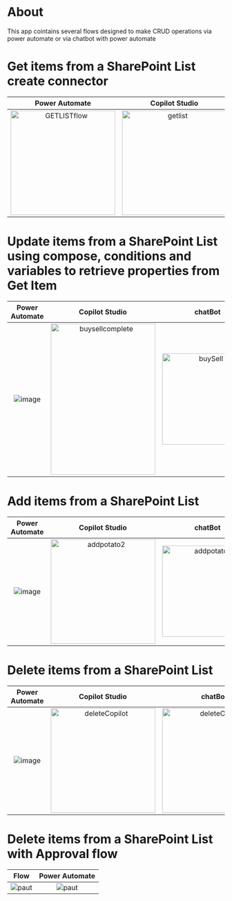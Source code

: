 # About

This app cointains several flows designed to make CRUD operations via power automate or via chatbot with power automate


# Get items from a SharePoint List create connector

|                  Power Automate                      |                 Copilot Studio                        | chatBot |
|:-------------------------------------:|:-------------------------------------:|:-------------------------------------:|
| <img width="242" alt="GETLISTflow" src="https://github.com/cmmarques22/portefolio/assets/109068850/b8d4e95d-d18d-4106-8d4d-a5da18133de6"> | <img width="242" alt="getlist" src="https://github.com/cmmarques22/portefolio/assets/109068850/462ca8b6-3b74-40ae-ae45-3f3c925a6e38">|<img width="242" alt="chatgetlist" src="https://github.com/cmmarques22/portefolio/assets/109068850/c89cb103-9a7e-487f-b00a-22f0e5558505"> |

# Update items from a SharePoint List using compose, conditions and variables to retrieve properties from Get Item
|                  Power Automate                      |                 Copilot Studio                        | chatBot |
|:-------------------------------------:|:-------------------------------------:|:-------------------------------------:|
| ![image](https://github.com/cmmarques22/portefolio/assets/109068850/a96f0330-8744-4256-968c-772be4edca04)| <img width="242" height="350" alt="buysellcomplete" src="https://github.com/cmmarques22/portefolio/assets/109068850/c7155ca3-952b-4dbe-a67b-87f329f9efd8">|<img width="211" alt="buySell" src="https://github.com/cmmarques22/portefolio/assets/109068850/51614d37-53c1-44bd-a7b4-bd3be6613503">|

# Add items from a SharePoint List
|                  Power Automate                      |                 Copilot Studio                        | chatBot |
|:-------------------------------------:|:-------------------------------------:|:-------------------------------------:|
| ![image](https://github.com/cmmarques22/portefolio/assets/109068850/47e7d6f2-336c-4924-9599-573b186cbf90)|<img width="242" alt="addpotato2" src="https://github.com/cmmarques22/portefolio/assets/109068850/cd94b31e-cded-4c5c-9fca-7d3c74a71c23">|<img width="211" alt="addpotato" src="https://github.com/cmmarques22/portefolio/assets/109068850/46810227-6d1c-433d-9262-a5739bc0265d">|

# Delete items from a SharePoint List
|                  Power Automate                      |                 Copilot Studio                        | chatBot |
|:-------------------------------------:|:-------------------------------------:|:-------------------------------------:|
| ![image](https://github.com/cmmarques22/portefolio/assets/109068850/47e7d6f2-336c-4924-9599-573b186cbf90)|<img width="242" alt="deleteCopilot" src="https://github.com/cmmarques22/portefolio/assets/109068850/0f4705e6-a792-4309-aac9-74861aad03f7">|<img width="242" alt="deleteChat" src="https://github.com/cmmarques22/portefolio/assets/109068850/eee8b2ee-226c-48e4-81ec-9ef12aeb0667">|

# Delete items from a SharePoint List with Approval flow
|                 Flow                     |                  Power Automate                        |
|:-------------------------------------:|:-------------------------------------:|
|![paut](https://github.com/cmmarques22/portefolio/assets/109068850/d966fdfe-5a6b-4cb0-96fa-c7f574bb02b3)|![paut](https://github.com/cmmarques22/portefolio/assets/109068850/e54230f8-6ddc-4fca-b4a3-d6b0f9f70d4b)|
